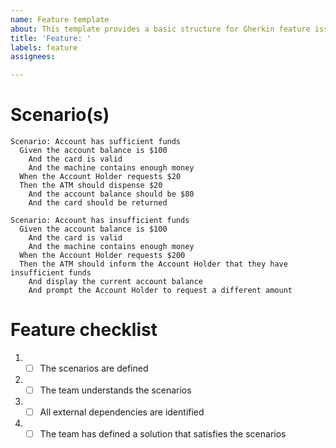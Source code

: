 ```yaml
---
name: Feature template
about: This template provides a basic structure for Gherkin feature issues.
title: 'Feature: '
labels: feature
assignees: 

---
```


<!--
Write the Gherkin feature in the title: "Feature: Account Holder withdraws cash"
-->

<!--
Acceptance criteria should be defined by providing examples in Gherkin syntax (Given, When, Then). Keep this simple.
-->

# Scenario(s)

```gherkin
Scenario: Account has sufficient funds
  Given the account balance is $100
    And the card is valid
    And the machine contains enough money
  When the Account Holder requests $20
  Then the ATM should dispense $20
    And the account balance should be $80
    And the card should be returned
```

```gherkin
Scenario: Account has insufficient funds
  Given the account balance is $100
    And the card is valid
    And the machine contains enough money
  When the Account Holder requests $200
  Then the ATM should inform the Account Holder that they have insufficient funds
    And display the current account balance
    And prompt the Account Holder to request a different amount
```

# Feature checklist
1. - [ ] The scenarios are defined
2. - [ ] The team understands the scenarios
3. - [ ] All external dependencies are identified
4. - [ ] The team has defined a solution that satisfies the scenarios
